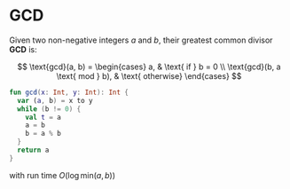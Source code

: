 # GCD

Given two non-negative integers $a$ and $b$, their greatest common divisor **GCD** is:

$$
\text{gcd}(a, b) = \begin{cases}
a, & \text{ if } b = 0 \\
\text{gcd}(b, a \text{ mod } b), & \text{ otherwise}
\end{cases}
$$

```kotlin linenums="1"
fun gcd(x: Int, y: Int): Int {
  var (a, b) = x to y
  while (b != 0) {
    val t = a
    a = b
    b = a % b
  }
  return a
}
```

with run time $O(\log{\text{min}(a, b)})$